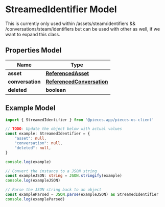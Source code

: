 
# StreamedIdentifier Model

This is currently only used within /assets/steam/identifiers && /conversations/steam/identifiers but can be used with other as well, if we want to expand this class.

## Properties Model

Name | Type
------------ | -------------
**asset** | [**ReferencedAsset**](ReferencedAsset)
**conversation** | [**ReferencedConversation**](ReferencedConversation)
**deleted** | **boolean**

## Example Model

```typescript
import { StreamedIdentifier } from '@pieces.app/pieces-os-client'

// TODO: Update the object below with actual values
const example: StreamedIdentifier = {
    "asset": null,
    "conversation": null,
    "deleted": null,
}

console.log(example)

// Convert the instance to a JSON string
const exampleJSON: string = JSON.stringify(example)
console.log(exampleJSON)

// Parse the JSON string back to an object
const exampleParsed = JSON.parse(exampleJSON) as StreamedIdentifier
console.log(exampleParsed)
```


